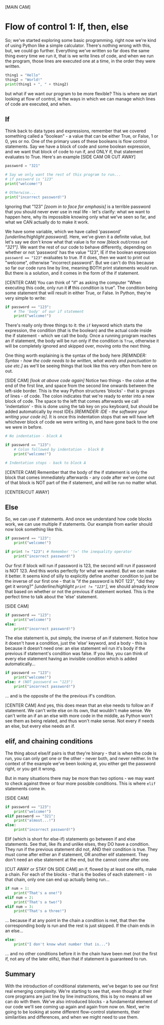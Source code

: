 [MAIN CAM]
# Flow of control 1: If, then, else
So; we've started exploring some basic programming. right now we're kind of using Python like a simple calculator. There's nothing wrong with this, but, we could go further. Everything we've written so far does the same thing every time we run it, that is we write lines of code, and when we run the program, those lines are executed one at a time, in the order they were written. 
``` py
thing1 = "Hello"
thing2 = "World!"
print(thing1 + ", " + thing2)
```
but what if we want our program to be more flexible? This is where we start looking at flow of control, ie the ways in which we can manage which lines of code are executed, and when.

## If
Think back to data types and expressions, remember that we covered something called a "boolean" - a value that can be either True, or False, 1 or 0, yes or no. One of the primary uses of these booleans is flow control statements. Say we have a block of code and some boolean expression, and we want that block of code to run if, and ONLY if, that statement evaluates to True. Here's an example
[SIDE CAM OR CUT AWAY]
``` py
password = "321"

# Say we only want the rest of this program to run...
# if password is "123"
print("welcome!")

# Otherwise...
print("incorrect password!")
```
Ignoring that "123" *[zoom in to face for emphasis]* is a terrible password that you should never ever use in real life - let's clarify: what we want to happen here, why its impossible knowing only what we've seen so far, and what we CAN actually do to make it work.

We have some variable, which we have called 'password' *[underline/highlight password]*. Here, we've given it a definite value, but let's say we don't know what that value is for now *[black out/cross out "321"]*. We want the rest of our code to behave differently, depending on whether or not 'password' has the value "123", IE if the boolean expression `password == "123"` evaluates to true. If it does, then we want to print out "welcome", otherwise "incorrect password". But we can't do this because so far our code runs line by line, meaning BOTH print statements would run. But there is a solution, and it comes in the form of the if statement.

[CENTER CAM]
You can think of "if" as asking the computer "When executing this code, only run it **if** this *condition* is true". The condition being some statement that will result in either True, or False. In Python, they're very simple to write:
```py
if password == "123":
    # The 'body' of our if statement
    print("welcome!")
```
There's really only three things to it: the `if` keyword which starts the expression, the condition (that is the boolean) and the actual code inside the if statement - which we call the body. Once a running program reaches an if statement, the body will be run only if the condition is `True`, otherwise it will be completely ignored and skipped over, moving onto the next thing.

One thing worth explaining is the syntax of the body here *[REMINDER: Syntax - how the code needs to be written, what words and punctuation to use etc.]* as we'll be seeing things that look like this very often from here on out.

[SIDE CAM]
*[look at above code again]*
Notice two things - the colon at the end of the first line, and space from the second line onwards between the left-side border. This is the way Python structures 'blocks' - that is groups of lines - of code. The colon indicates that we're ready to enter into a new block of code. The space to the left that comes afterwards we call 'indentation' - this is done using the tab key on you keyboard, but should be added automatically by most IDEs *[REMINDER: IDE - the software your writing your code in]*. It is once this indentation stops that we will have left whichever block of code we were writing in, and have gone back to the one we were in before.
```py
# No indentation - block A

if password == "123":
    # Colon followed by indentation - block B
    print("welcome!")

# Indentation stops - back to block A
```

[CENTER CAM]
Remember that the body of the if statement is only the block that comes immediately afterwards - any code after we've come out of that block is NOT part of the if statement, and will be run no matter what.

[CENTER/CUT AWAY]
## Else
So, we can use if statements. And once we understand how code blocks work, we can use multiple if statements. Our example from earlier should now look something like this.
``` py
if password == "123":
    print("welcome!")

if print != "123": # Remember '!=' the inequality operator
    print("incorrect password!")
```
Our first if block will run if password is 123, the second will run if password is NOT 123. And this works perfectly for what we wanted. But we can make it better. It seems kind of silly to explicitly define another condition to just be the inverse of our first one - that is "if the password is NOT 123", "did they get it wrong?" *[underline/highlight `print != "123"`]*, we should already know that based on whether or not the previous if statement worked. This is the perfect time to talk about the 'else' statement.

[SIDE CAM]
``` py
if password == "123":
    print("welcome!")
else:
    print("incorrect password!")
```
The else statement is, put simply, the inverse of an if statement. Notice how it doesn't have a condition, just the 'else' keyword, and a body - this is because it doesn't need one: an else statement wil run it's body if the previous if statement's condition was false. If you like, you can think of every else statement having an invisible condition which is added automatically...
``` py
if password == "123":
    print("welcome!")
else: # (NOT password == "123")
    print("incorrect password!")
```
... and is the opposite of the the previous if's condition.

[CENTER CAM]
And yes, this does mean that an else needs to follow an if statement. We can't write else on its own, that wouldn't make sense. We can't write an if an an else with more code in the middle, as Python won't see them as being related, and thus won't make sense. Not every if needs an else, but every else needs an if.

## elif, and chaining conditions
The thing about else/if pairs is that they're binary - that is when the code is run, you can only get one or the other - never both, and never neither. In the context of the example we've been looking at, you either get the password right, or you get it wrong.

But in many situations there may be more than two options - we may want to check against three or four more possible conditions. This is where `elif` statements come in.

[SIDE CAM]
``` py
if password == "123":
    print("welcome!")
elif password == "321":
    print("almost...!")
else:
    print("incorrect password!")
```
Elif (which is short for else-if) statements go between if and else statements. See that, like ifs and unlike elses, they DO have a condition. They run if the previous statement did not, AND their condition is true. They must come after either an if statement, OR another elif statement. They don't need an else statement at the end, but the cannot come after one.

[CUT AWAY or STAY ON SIDE CAM]
an if, flowed by at least one elifs, make a chain. For each of the blocks - that is the bodies of each statement - in that chain, only one can end up actually being run...
``` py
if num = 1:
    print("That's a one!")
elif num = 2:
    print("That's a two!")
elif num = 3:
    print("That's a three!")
```
... because if at any point in the chain a condition is met, that then the corresponding body is run and the rest is just skipped. If the chain ends in an else...
``` py
else:
    print("I don't know what number that is...")
```
... and no other conditions before it in the chain have been met (not the first if, not any of the later elifs), than that if statement is guaranteed to run.

## Summary
With the introduction of conditional statements, we've began to see our first real emerging complexity. We're starting to see that, even though at their core programs are just line by line instructions, this is by no means all we can do with them. We've also introduced blocks - a fundamental element of our code we'll see coming up again and again from now on. Next, we're going to be looking at some different flow-control statements, their similarities and differences, and when we might need to use them.